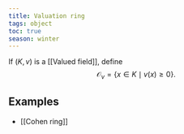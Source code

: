 ```yaml
---
title: Valuation ring
tags: object
toc: true
season: winter
--- 
```

If $(K,v)$ is a [[Valued field]], define $$\mathcal{O}_v = \{x \in K \mid v(x) \geq 0\}.$$

## Examples
- [[Cohen ring]]